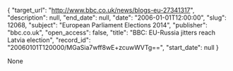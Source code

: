 {
  "target_url": "http://www.bbc.co.uk/news/blogs-eu-27341317", 
  "description": null, 
  "end_date": null, 
  "date": "2006-01-01T12:00:00", 
  "slug": 12068, 
  "subject": "European Parliament Elections 2014", 
  "publisher": "bbc.co.uk", 
  "open_access": false, 
  "title": "BBC:  EU-Russia jitters reach Latvia election", 
  "record_id": "20060101T120000/MGaSia7wff8wE+zcuwWVTg==", 
  "start_date": null
}

None